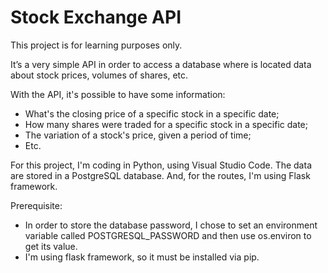 # Stock Exchange API

This project is for learning purposes only.

It’s a very simple API in order to access a database where is located data about stock prices, volumes of shares, etc.

With the API, it's possible to have some information:
- What's the closing price of a specific stock in a specific date;
- How many shares were traded for a specific stock in a specific date;
- The variation of a stock's price, given a period of time;
- Etc.

For this project, I'm coding in Python, using Visual Studio Code. The data are stored in a PostgreSQL database. And, for the routes, I'm using Flask framework.

Prerequisite:
- In order to store the database password, I chose to set an environment variable called POSTGRESQL_PASSWORD and then use os.environ to get its value.
- I'm using flask framework, so it must be installed via pip.
